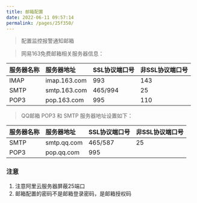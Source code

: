 ```yaml
---
title: 邮箱配置
date: 2022-06-11 09:57:14
permalink: /pages/25f350/
---
```

> 配置监控报警通知邮箱

>网易163免费邮箱相关服务器信息：

|服务器名称|服务器地址|SSL协议端口号|非SSL协议端口号|
|:----- |:----- |:-----  |-----  |
|IMAP|imap.163.com|993|143|
|SMTP|smtp.163.com|465/994|25|
|POP3|pop.163.com|995|110|

>QQ邮箱 POP3 和 SMTP 服务器地址设置如下：

|服务器名称|服务器地址|SSL协议端口号|非SSL协议端口号|
|:----- |:----- |:-----  |-----  |
|SMTP|smtp.qq.com|465/587|25|
|POP3|pop.qq.com|995||

### 注意
1. 注意阿里云服务器屏蔽25端口
2. 邮箱配置的密码不是邮箱登录密码，是邮箱授权码

